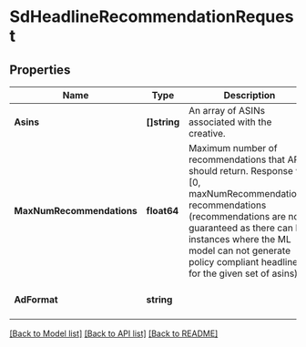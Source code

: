 # SdHeadlineRecommendationRequest

## Properties
Name | Type | Description | Notes
------------ | ------------- | ------------- | -------------
**Asins** | **[]string** | An array of ASINs associated with the creative. | [optional] [default to null]
**MaxNumRecommendations** | **float64** | Maximum number of recommendations that API should return. Response will [0, maxNumRecommendations] recommendations (recommendations are not guaranteed as there can be instances where the ML model can not generate policy compliant headlines for the given set of asins). | [optional] [default to null]
**AdFormat** | **string** |  | [optional] [default to null]

[[Back to Model list]](../README.md#documentation-for-models) [[Back to API list]](../README.md#documentation-for-api-endpoints) [[Back to README]](../README.md)

